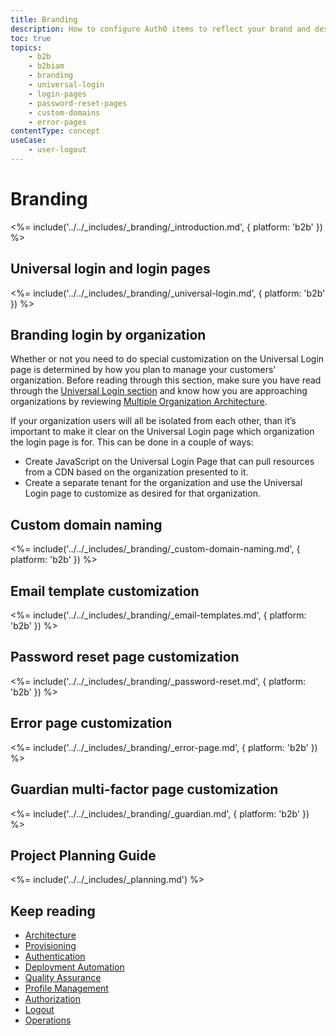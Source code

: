 ```yaml
---
title: Branding
description: How to configure Auth0 items to reflect your brand and desired user experience.
toc: true
topics:
    - b2b
    - b2biam
    - branding
    - universal-login
    - login-pages
    - password-reset-pages
    - custom-domains
    - error-pages
contentType: concept
useCase:
    - user-logout
---
```

# Branding

<%= include('../../_includes/_branding/_introduction.md', { platform: 'b2b' }) %>

## Universal login and login pages

<%= include('../../_includes/_branding/_universal-login.md', { platform: 'b2b' }) %>

## Branding login by organization

Whether or not you need to do special customization on the Universal Login page is determined by how you plan to manage your customers’ organization.  Before reading through this section, make sure you have read through the [Universal Login section](#universal-login-and-login-pages) and know how you are approaching organizations by reviewing [Multiple Organization Architecture](https://drive.google.com/a/auth0.com/file/d/1y2G8RNHTBujcCrnMRhp6_phQiRAkZzfF/view?usp=sharing).

If your organization users will all be isolated from each other, than it’s important to make it clear on the Universal Login page which organization the login page is for.  This can be done in a couple of ways:

* Create JavaScript on the Universal Login Page that can pull resources from a CDN based on the organization presented to it.
* Create a separate tenant for the organization and use the Universal Login page to customize as desired for that organization.

## Custom domain naming

<%= include('../../_includes/_branding/_custom-domain-naming.md', { platform: 'b2b' }) %>

## Email template customization

<%= include('../../_includes/_branding/_email-templates.md', { platform: 'b2b' }) %>

## Password reset page customization

<%= include('../../_includes/_branding/_password-reset.md', { platform: 'b2b' }) %>

## Error page customization

<%= include('../../_includes/_branding/_error-page.md', { platform: 'b2b' }) %>

## Guardian multi-factor page customization

<%= include('../../_includes/_branding/_guardian.md', { platform: 'b2b' }) %>

## Project Planning Guide

<%= include('../../_includes/_planning.md') %>

## Keep reading

* [Architecture](/architecture-scenarios/implementation/b2b/b2b-architecture)
* [Provisioning](/architecture-scenarios/implementation/b2b/b2b-provisioning)
* [Authentication](/architecture-scenarios/implementation/b2b/b2b-authentication)
* [Deployment Automation](/architecture-scenarios/implementation/b2b/b2b-deployment)
* [Quality Assurance](/architecture-scenarios/implementation/b2b/b2b-qa)
* [Profile Management](/architecture-scenarios/implementation/b2b/b2b-profile-mgmt)
* [Authorization](/architecture-scenarios/implementation/b2b/b2b-authorization)
* [Logout](/architecture-scenarios/implementation/b2b/b2b-logout)
* [Operations](/architecture-scenarios/implementation/b2b/b2b-operations)
